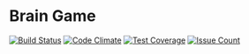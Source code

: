 # Brain Game

[![Build Status](https://travis-ci.org/mrpuer/project-lvl1-s124.svg?branch=master)](https://travis-ci.org/mrpuer/project-lvl1-s124)
[![Code Climate](https://codeclimate.com/github/mrpuer/project-lvl1-s124/badges/gpa.svg)](https://codeclimate.com/github/mrpuer/project-lvl1-s124)
[![Test Coverage](https://codeclimate.com/github/mrpuer/project-lvl1-s124/badges/coverage.svg)](https://codeclimate.com/github/mrpuer/project-lvl1-s124)
[![Issue Count](https://codeclimate.com/github/mrpuer/project-lvl1-s124/badges/issue_count.svg)](https://codeclimate.com/github/mrpuer/project-lvl1-s124)
